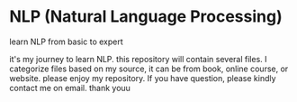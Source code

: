 # NLP (Natural Language Processing)
learn NLP from basic to expert

it's my journey to learn NLP. this repository will contain several files. I categorize files based on my source, it can be from book, online course, or website. please enjoy my repository. If you have question, please kindly contact me on email. thank youu
